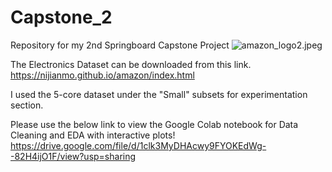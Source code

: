 # Capstone_2
Repository for my 2nd Springboard Capstone Project
![amazon_logo2.jpeg](amazon_logo2.jpeg)

The Electronics Dataset can be downloaded from this link.
https://nijianmo.github.io/amazon/index.html

I used the 5-core dataset under the "Small" subsets for experimentation section.

Please use the below link to view the Google Colab notebook for Data Cleaning and EDA with interactive plots!
https://drive.google.com/file/d/1clk3MyDHAcwy9FYOKEdWg--82H4ijO1F/view?usp=sharing

